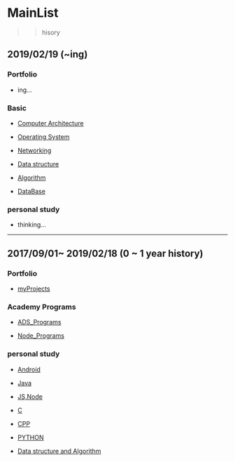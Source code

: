 # MainList

>> hisory

## 2019/02/19 (~ing)

### Portfolio

- ing...


### Basic

- [Computer Architecture]()

- [Operating System]()

- [Networking]()

- [Data structure]()

- [Algorithm]()

- [DataBase]()


### personal study

- thinking...

----------------------------------------------------------------------------------


## 2017/09/01~ 2019/02/18 (0 ~ 1 year history)

### Portfolio

- [myProjects](https://github.com/youjisang/MyProjects.git)


### Academy Programs

- [ADS_Programs](https://github.com/youjisang/ADS_Programs.git)

- [Node_Programs](https://github.com/youjisang/Node_Programs.git)


### personal study

- [Android](https://github.com/youjisang/Android_studying.git)

- [Java](https://github.com/youjisang/Java_studying.git)

- [JS,Node](https://github.com/youjisang/JsAndNode_Practice.git)

- [C](https://github.com/youjisang/CLang.git)

- [CPP](https://github.com/youjisang/CPPLang.git)

- [PYTHON](https://github.com/youjisang/PythonLang.git)

- [Data structure and Algorithm](https://github.com/youjisang/DataStructure_Algorithm.git)